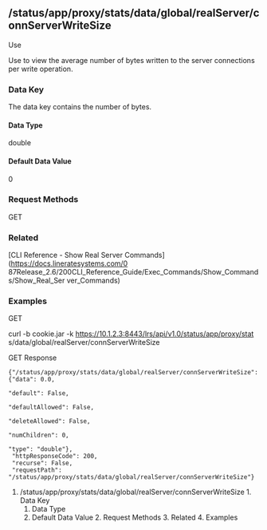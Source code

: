 ## /status/app/proxy/stats/data/global/realServer/connServerWriteSize

Use

Use to view the average number of bytes written to the server connections per
write operation.

### Data Key

The data key contains the number of bytes.

#### Data Type

double

#### Default Data Value

0

### Request Methods

GET

### Related

[CLI Reference - Show Real Server Commands](https://docs.lineratesystems.com/0
87Release_2.6/200CLI_Reference_Guide/Exec_Commands/Show_Commands/Show_Real_Ser
ver_Commands)

### Examples

GET

curl -b cookie.jar -k https://10.1.2.3:8443/lrs/api/v1.0/status/app/proxy/stat
s/data/global/realServer/connServerWriteSize

GET Response

    
    {"/status/app/proxy/stats/data/global/realServer/connServerWriteSize": {"data": 0.0,
                                                                             "default": False,
                                                                             "defaultAllowed": False,
                                                                             "deleteAllowed": False,
                                                                             "numChildren": 0,
                                                                             "type": "double"},
     "httpResponseCode": 200,
     "recurse": False,
     "requestPath": "/status/app/proxy/stats/data/global/realServer/connServerWriteSize"}
    

  1. /status/app/proxy/stats/data/global/realServer/connServerWriteSize
    1. Data Key
      1. Data Type
      2. Default Data Value
    2. Request Methods
    3. Related
    4. Examples

